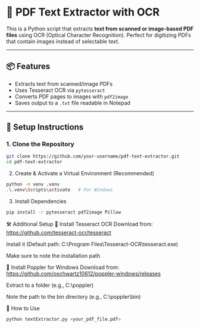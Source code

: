 # 🧾 PDF Text Extractor with OCR

This is a Python script that extracts **text from scanned or image-based PDF files** using OCR (Optical Character Recognition). Perfect for digitizing PDFs that contain images instead of selectable text.

---

## 📦 Features

- Extracts text from scanned/image PDFs
- Uses Tesseract OCR via `pytesseract`
- Converts PDF pages to images with `pdf2image`
- Saves output to a `.txt` file readable in Notepad

---

## 🚀 Setup Instructions

### 1. Clone the Repository

```bash
git clone https://github.com/your-username/pdf-text-extractor.git
cd pdf-text-extractor
```
2. Create & Activate a Virtual Environment (Recommended)
```bash
python -m venv .venv
.\.venv\Scripts\activate   # For Windows
````
3. Install Dependencies
```bash
pip install -r pytesseract pdf2image Pillow
```
🛠️ Additional Setup
📌 Install Tesseract OCR
Download from: https://github.com/tesseract-ocr/tesseract

Install it (Default path: C:\Program Files\Tesseract-OCR\tesseract.exe)

Make sure to note the installation path

📌 Install Poppler for Windows
Download from: https://github.com/oschwartz10612/poppler-windows/releases

Extract to a folder (e.g., C:\poppler)

Note the path to the bin directory (e.g., C:\poppler\bin)

🧠 How to Use
```bash
python textExtractor.py <your_pdf_file.pdf>
```



